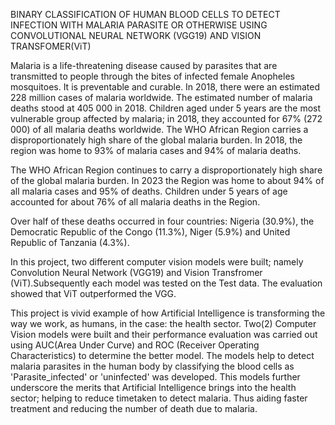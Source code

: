 BINARY CLASSIFICATION OF HUMAN BLOOD CELLS TO DETECT INFECTION WITH MALARIA PARASITE OR OTHERWISE USING CONVOLUTIONAL NEURAL NETWORK (VGG19) AND VISION TRANSFOMER(ViT)

Malaria is a life-threatening disease caused by parasites that are transmitted to people through the bites of infected female Anopheles mosquitoes. It is preventable and curable. In 2018, there were an estimated 228 million cases of malaria worldwide. The estimated number of malaria deaths stood at 405 000 in 2018. Children aged under 5 years are the most vulnerable group affected by malaria; in 2018, they accounted for 67% (272 000) of all malaria deaths worldwide. The WHO African Region carries a disproportionately high share of the global malaria burden. In 2018, the region was home to 93% of malaria cases and 94% of malaria deaths.

The WHO African Region continues to carry a disproportionately high share of the global malaria burden. In 2023 the Region was home to about 94% of all malaria cases and 95% of deaths. Children under 5 years of age accounted for about 76% of all malaria deaths in the Region.

Over half of these deaths occurred in four countries: Nigeria (30.9%), the Democratic Republic of the Congo (11.3%), Niger (5.9%) and United Republic of Tanzania (4.3%).

In this project, two different computer vision models were built; namely Convolution Neural Network (VGG19) and  Vision Transfromer (ViT).Subsequently each model was tested on the Test data. The evaluation showed that ViT outperformed the VGG. 

This project is vivid example of how Artificial Intelligence is transforming the way we work, as humans, in the case: the health sector. Two(2) Computer Vision models were built and their performance evaluation was carried out using AUC(Area Under Curve) and ROC (Receiver Operating Characteristics) to determine the better model. The models help to detect malaria parasites in the human body by classifying the blood cells as 'Parasite_infected' or 'uninfected' was developed. This models further underscore the merits that Artificial Intelligence brings into the health sector; helping to reduce timetaken to detect malaria. Thus aiding faster treatment and reducing the number of death due to malaria. 
